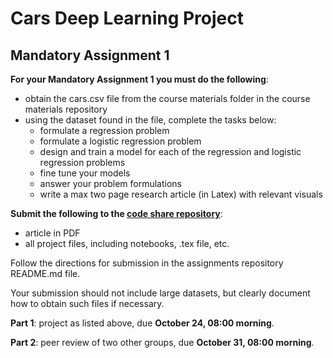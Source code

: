# Cars Deep Learning Project

## Mandatory Assignment 1

**For your Mandatory Assignment 1 you must do the following**:

- obtain the cars.csv file from the course materials folder in the course materials repository
- using the dataset found in the file, complete the tasks below:
  - formulate a regression problem
  - formulate a logistic regression problem
  - design and train a model for each of the regression and logistic regression problems
  - fine tune your models
  - answer your problem formulations
  - write a max two page research article (in Latex) with relevant visuals

**Submit the following to the [code share repository](https://gitlab.com/keaorg/kea-aai-codeshare-2025-2)**:
- article in PDF
- all project files, including notebooks, .tex file, etc.

Follow the directions for submission in the assignments repository README.md file.

Your submission should not include large datasets, but clearly document how to obtain such files if necessary.

**Part 1**: project as listed above, due **October 24, 08:00 morning**.

**Part 2**: peer review of two other groups, due **October 31, 08:00 morning**.
